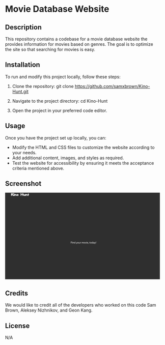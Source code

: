 # Movie Database Website

## Description

This repository contains a codebase for a movie database website the provides information for movies based on genres. The goal is to optimize the site so that searching for movies is easy.

## Installation

To run and modify this project locally, follow these steps:

1. Clone the repository:
git clone https://github.com/samxbrown/Kino-Hunt.git

2. Navigate to the project directory:
cd Kino-Hunt

3. Open the project in your preferred code editor.

## Usage

Once you have the project set up locally, you can:

* Modify the HTML and CSS files to customize the website according to your needs.
* Add additional content, images, and styles as required.
* Test the website for accessibility by ensuring it meets the acceptance criteria mentioned above.

## Screenshot

![Alt text](<Screenshot 2023-07-24 at 8.10.31 PM.png>)

## Credits

We would like to credit all of the developers who worked on this code Sam Brown, Aleksey Nizhnikov, and Geon Kang.

## License

N/A